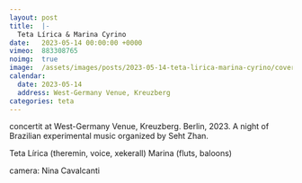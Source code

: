 ```yaml
---
layout: post
title:  |-
  Teta Lírica & Marina Cyrino
date:   2023-05-14 00:00:00 +0000
vimeo:  883308765
noimg:  true
image:  /assets/images/posts/2023-05-14-teta-lirica-marina-cyrino/cover.jpg
calendar:
  date: 2023-05-14
  address: West-Germany Venue, Kreuzberg
categories: teta
---
```


concertit at West-Germany Venue, Kreuzberg.
Berlin, 2023. A night of Brazilian experimental music organized by Seht Zhan.

Teta Lírica (theremin, voice, xekerall)
Marina (fluts, baloons)

camera: Nina Cavalcanti
